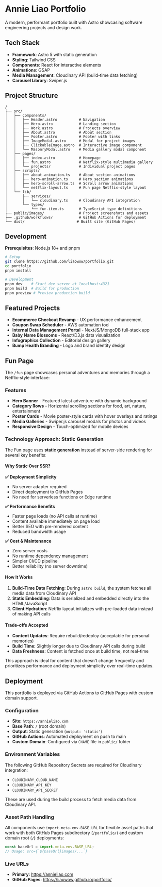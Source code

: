 # Annie Liao Portfolio

A modern, performant portfolio built with Astro showcasing software engineering projects and design work.

## Tech Stack

- **Framework**: Astro 5 with static generation
- **Styling**: Tailwind CSS
- **Components**: React for interactive elements
- **Animations**: GSAP
- **Media Management**: Cloudinary API (build-time data fetching)
- **Carousel Library**: Swiper.js

## Project Structure

```
/
├── src/
│   ├── components/
│   │   ├── Header.astro          # Navigation
│   │   ├── Hero.astro            # Landing section
│   │   ├── Work.astro            # Projects overview
│   │   ├── About.astro           # About section
│   │   ├── Footer.astro          # Footer with links
│   │   ├── ImageModal.astro      # Modal for project images
│   │   ├── ClickableImage.astro  # Interactive image component
│   │   └── MasonryModal.astro    # Media gallery modal component
│   ├── pages/
│   │   ├── index.astro           # Homepage
│   │   ├── fun.astro             # Netflix-style multimedia gallery
│   │   └── projects/             # Individual project pages
│   ├── scripts/
│   │   ├── about-animation.ts    # About section animations
│   │   ├── hero-animation.ts     # Hero section animations
│   │   ├── hero-scroll-arrow.ts  # Scroll arrow animations
│   │   └── netflix-layout.ts     # Fun page Netflix-style layout
│   └── lib/
│       ├── services/
│       │   └── cloudinary.ts     # Cloudinary API integration
│       └── types/
│           └── fun-item.ts       # TypeScript type definitions
├── public/images/                # Project screenshots and assets
├── .github/workflows/            # GitHub Actions for deployment
└── dist/                        # Built site (GitHub Pages)
```

## Development

**Prerequisites**: Node.js 18+ and pnpm

```bash
# Setup
git clone https://github.com/liaowow/portfolio.git
cd portfolio
pnpm install

# Development
pnpm dev    # Start dev server at localhost:4321
pnpm build  # Build for production
pnpm preview # Preview production build
```

## Featured Projects

- **Ecommerce Checkout Revamp** - UX performance enhancement
- **Coupon Swap Scheduler** - AWS automation tool
- **Internal Data Management Portal** - NextJS/MongoDB full-stack app
- **Baby Name Blossoms** - React/D3.js data visualization
- **Infographics Collection** - Editorial design gallery
- **Bump Health Branding** - Logo and brand identity design

## Fun Page

The `/fun` page showcases personal adventures and memories through a Netflix-style interface:

### Features
- **Hero Banner** - Featured latest adventure with dynamic background
- **Category Rows** - Horizontal scrolling sections for food, art, nature, entertainment
- **Poster Cards** - Movie poster-style cards with hover overlays and ratings
- **Media Galleries** - Swiper.js carousel modals for photos and videos
- **Responsive Design** - Touch-optimized for mobile devices

### Technology Approach: Static Generation

The Fun page uses **static generation** instead of server-side rendering for several key benefits:

#### Why Static Over SSR?

**✅ Deployment Simplicity**
- No server adapter required
- Direct deployment to GitHub Pages
- No need for serverless functions or Edge runtime

**✅ Performance Benefits**
- Faster page loads (no API calls at runtime)
- Content available immediately on page load
- Better SEO with pre-rendered content
- Reduced bandwidth usage

**✅ Cost & Maintenance**
- Zero server costs
- No runtime dependency management
- Simpler CI/CD pipeline
- Better reliability (no server downtime)

#### How It Works

1. **Build-Time Data Fetching**: During `astro build`, the system fetches all media data from Cloudinary API
2. **Static Embedding**: Data is serialized and embedded directly into the HTML/JavaScript
3. **Client Hydration**: Netflix layout initializes with pre-loaded data instead of making API calls

#### Trade-offs Accepted

- **Content Updates**: Require rebuild/redeploy (acceptable for personal memories)
- **Build Time**: Slightly longer due to Cloudinary API calls during build
- **Data Freshness**: Content is fetched once at build time, not real-time

This approach is ideal for content that doesn't change frequently and prioritizes performance and deployment simplicity over real-time updates.

## Deployment

This portfolio is deployed via GitHub Actions to GitHub Pages with custom domain support.

### Configuration
- **Site**: `https://annieliao.com`
- **Base Path**: `/` (root domain)
- **Output**: Static generation (`output: 'static'`)
- **GitHub Actions**: Automated deployment on push to main
- **Custom Domain**: Configured via `CNAME` file in `public/` folder

### Environment Variables
The following GitHub Repository Secrets are required for Cloudinary integration:
- `CLOUDINARY_CLOUD_NAME`
- `CLOUDINARY_API_KEY`
- `CLOUDINARY_API_SECRET`

These are used during the build process to fetch media data from Cloudinary API.

### Asset Path Handling
All components use `import.meta.env.BASE_URL` for flexible asset paths that work with both GitHub Pages subdirectory (`/portfolio/`) and custom domain root (`/`) deployments:

```javascript
const baseUrl = import.meta.env.BASE_URL;
// Usage: src={`${baseUrl}images/...`}
```

### Live URLs
- **Primary**: https://annieliao.com
- **GitHub Pages**: https://liaowow.github.io/portfolio/
